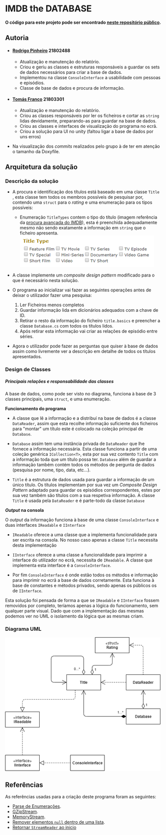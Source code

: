 # IMDB the DATABASE

**O código para este projeto pode ser encontrado 
[neste repositório público](https://github.com/RodrigoPrinheiro/LP2_P1).**

## Autoria

* #### [Rodrigo Pinheiro](https://github.com/RodrigoPrinheiro) 21802488

  * Atualização e manutenção do relatório.
  * Criou e geriu as classes e estruturas responsáveis a guardar os sets de dados 
necessários para criar a base de dados.
  * Implementou na classe `ConsoleInterface` a usabilidade
com pessoas e episódios.
  * Classe de base de dados e procura de informação.

* #### [Tomás Franco](https://github.com/ThomasFranque) 21803301
    
  * Atualização e manutenção do relatório.
  * Criou as classes responsáveis por ler os ficheiros e cortar as `string` lidas
devidamente, preparando-as para guardar na base de dados.
  * Criou as classes e interfaces de visualização do programa no ecrã.
  * Criou a solução para UI no unity (faltou ligar a base de dados por uns erros)

* Na visualização dos _commits_ realizados pelo grupo à de ter em atenção o
tamanho da Doxyfile.

## Arquitetura da solução

### Descrição da solução

* A procura e identificação dos títulos está baseado em uma classe `Title`
, esta classe tem todos os membros possíveis de pesquisar por, contendo uma 
`struct` para o _rating_ e uma enumeração para os tipos possíveis:

    * Enumeração `TitleTypes` contem o tipo do título 
(imagem referência da [procura avançada do IMDB]), esta é preenchida adequadamente
mesmo não sendo exatamente a informação em `string` que o ficheiro apresenta.  
![titleTypes]

* A classe implemente um _composite design pattern_ modificado para o que é
necessário nesta solução.

* O programa ao inicializar vai fazer as seguintes operações antes de deixar o
utilizador fazer uma pesquisa:
  1. Ler Ficheiros menos completos
  2. Guardar informação lida em dicionários adequados com a chave de ID.
  3. Retirar o resto da informação do ficheiro `title.basics` e preencher
a classe `Database.cs` com todos os títulos lidos.
  4. Após retirar esta informação vai criar as relações de episódio entre séries.
* Agora o utilizador pode fazer as perguntas que quiser à base de dados assim como
livremente ver a descrição em detalhe de todos os títulos apresentados.

### Design de Classes

##### Principais relações e responsabilidade das classes

A base de dados, como pode ser visto no diagrama, funciona à base de 3 classes
principais, uma `struct`, e uma enumeração.

**Funcionamento do programa**

* A classe que lê a informação e a distribuí na base de dados é a classe
`DataReader`, assim que esta recolhe informação suficiente dos ficheiros para
"montar" um título este é colocado na coleção principal de `Database`.

* `Database` assim tem uma instância privada de `DataReader` que lhe fornece
a informação necessária. Esta classe funciona a partir de uma coleção genérica
`ICollection<T>`, esta por sua vez contento `Title` com a informação toda que
um título possa ter. `Database` além de guardar a informação também contém
todos os métodos de pergunta de dados (pesquisa por nome, tipo, data, etc...).

* `Title` é a estrutura de dados usada para guardar a informação de um único
título. Os títulos implementam por sua vez um _Composite Design Pattern_ adaptado
para guardar os episódios correspondentes, estes por sua vez também são títulos
com a sua respetiva informação. A classe `Title` é usada pela `DataReader`
e é parte-todo da classe `Database`

**_Output_ na consola**

O _output_ da informação funciona à base de uma classe `ConsoleInterface`
e duas interfaces `IReadable` e `IInterface`

* `IReadable` oferece a uma classe que a implementa funcionalidade para ser escrita
na consola. No nosso caso apenas a classe `Title` necessita desta implementação

* `IInterface` oferece a uma classe a funcionalidade para imprimir a interface
do utilizador no ecrã, necessita de `IReadable`. A classe que implementa esta
interface é a `ConsoleInterface`.

* Por fim `ConsoleInterface` é onde estão todos os métodos e informação para
imprimir no ecrã a base de dados corretamente. Esta funciona à base de constantes
e métodos privados, sendo apenas os públicos os de `IInterface`.

Esta solução foi pensada de forma a que se `IReadable` e `IInterface` fossem
removidos por completo, teríamos apenas a lógica do funcionamento, sem qualquer
parte visual. Dado que com a implementação das mesmas podemos ver no UML o
isolamento da lógica que as mesmas criam.

### Diagrama UML
![diagrama]

## Referências

As referências usadas para a criação deste programa foram as seguintes:

* [Parse de Enumerações].   
* [GZipStream].   
* [MemoryStream]. 
* [Remover elementos `null` dentro de uma lista]. 
* [Retornar `StreamReader` ao inicio]

[titletypes]:Images/Types.png
[procura avançada do IMDB]:https://www.imdb.com/search/title/?ref_=fn_asr_tt
[diagrama]:Images/DiagramaUML.png
[Parse de Enumerações]:https://docs.microsoft.com/en-us/dotnet/api/system.enum.parse?view=netframework-4.8#System_Enum_Parse_System_Type_System_String_System_Boolean_
[GZipStream]:https://docs.microsoft.com/en-us/dotnet/api/system.io.compression.gzipstream?redirectedfrom=MSDN&view=netframework-4.8
[MemoryStream]:https://docs.microsoft.com/en-us/dotnet/api/system.io.memorystream?view=netframework-4.8
[Remover elementos `null` dentro de uma lista]:https://stackoverflow.com/questions/3069748/how-to-remove-all-the-null-elements-inside-a-generic-list-in-one-go
[Retornar `StreamReader` ao inicio]:https://stackoverflow.com/questions/2053206/return-streamreader-to-beginning